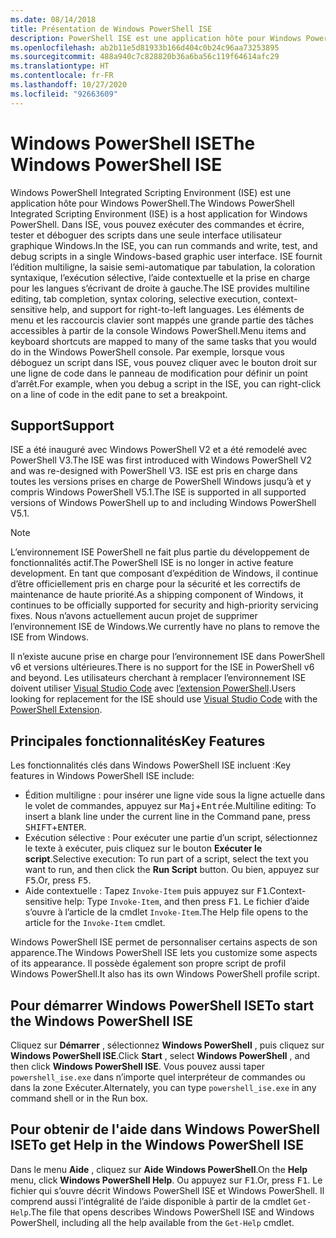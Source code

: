 ```yaml
---
ms.date: 08/14/2018
title: Présentation de Windows PowerShell ISE
description: PowerShell ISE est une application hôte pour Windows PowerShell qui vous permet d’exécuter des commandes et d’écrire, tester et déboguer des scripts dans une seule interface utilisateur graphique Windows.
ms.openlocfilehash: ab2b11e5d81933b166d404c0b24c96aa73253895
ms.sourcegitcommit: 488a940c7c828820b36a6ba56c119f64614afc29
ms.translationtype: HT
ms.contentlocale: fr-FR
ms.lasthandoff: 10/27/2020
ms.locfileid: "92663609"
---
```

# <a name="the-windows-powershell-ise"></a><span data-ttu-id="9cf0a-103">Windows PowerShell ISE</span><span class="sxs-lookup"><span data-stu-id="9cf0a-103">The Windows PowerShell ISE</span></span>

<span data-ttu-id="9cf0a-104">Windows PowerShell Integrated Scripting Environment (ISE) est une application hôte pour Windows PowerShell.</span><span class="sxs-lookup"><span data-stu-id="9cf0a-104">The Windows PowerShell Integrated Scripting Environment (ISE) is a host application for Windows PowerShell.</span></span> <span data-ttu-id="9cf0a-105">Dans ISE, vous pouvez exécuter des commandes et écrire, tester et déboguer des scripts dans une seule interface utilisateur graphique Windows.</span><span class="sxs-lookup"><span data-stu-id="9cf0a-105">In the ISE, you can run commands and write, test, and debug scripts in a single Windows-based graphic user interface.</span></span> <span data-ttu-id="9cf0a-106">ISE fournit l’édition multiligne, la saisie semi-automatique par tabulation, la coloration syntaxique, l’exécution sélective, l’aide contextuelle et la prise en charge pour les langues s’écrivant de droite à gauche.</span><span class="sxs-lookup"><span data-stu-id="9cf0a-106">The ISE provides multiline editing, tab completion, syntax coloring, selective execution, context-sensitive help, and support for right-to-left languages.</span></span> <span data-ttu-id="9cf0a-107">Les éléments de menu et les raccourcis clavier sont mappés une grande partie des tâches accessibles à partir de la console Windows PowerShell.</span><span class="sxs-lookup"><span data-stu-id="9cf0a-107">Menu items and keyboard shortcuts are mapped to many of the same tasks that you would do in the Windows PowerShell console.</span></span> <span data-ttu-id="9cf0a-108">Par exemple, lorsque vous déboguez un script dans ISE, vous pouvez cliquer avec le bouton droit sur une ligne de code dans le panneau de modification pour définir un point d’arrêt.</span><span class="sxs-lookup"><span data-stu-id="9cf0a-108">For example, when you debug a script in the ISE, you can right-click on a line of code in the edit pane to set a breakpoint.</span></span>

## <a name="support"></a><span data-ttu-id="9cf0a-109">Support</span><span class="sxs-lookup"><span data-stu-id="9cf0a-109">Support</span></span>

<span data-ttu-id="9cf0a-110">ISE a été inauguré avec Windows PowerShell V2 et a été remodelé avec PowerShell V3.</span><span class="sxs-lookup"><span data-stu-id="9cf0a-110">The ISE was first introduced with Windows PowerShell V2 and was re-designed with PowerShell V3.</span></span> <span data-ttu-id="9cf0a-111">ISE est pris en charge dans toutes les versions prises en charge de PowerShell Windows jusqu’à et y compris Windows PowerShell V5.1.</span><span class="sxs-lookup"><span data-stu-id="9cf0a-111">The ISE is supported in all supported versions of Windows PowerShell up to and including Windows PowerShell V5.1.</span></span>

> [!NOTE]
> <span data-ttu-id="9cf0a-112">L’environnement ISE PowerShell ne fait plus partie du développement de fonctionnalités actif.</span><span class="sxs-lookup"><span data-stu-id="9cf0a-112">The PowerShell ISE is no longer in active feature development.</span></span> <span data-ttu-id="9cf0a-113">En tant que composant d’expédition de Windows, il continue d’être officiellement pris en charge pour la sécurité et les correctifs de maintenance de haute priorité.</span><span class="sxs-lookup"><span data-stu-id="9cf0a-113">As a shipping component of Windows, it continues to be officially supported for security and high-priority servicing fixes.</span></span>
> <span data-ttu-id="9cf0a-114">Nous n’avons actuellement aucun projet de supprimer l’environnement ISE de Windows.</span><span class="sxs-lookup"><span data-stu-id="9cf0a-114">We currently have no plans to remove the ISE from Windows.</span></span>
>
> <span data-ttu-id="9cf0a-115">Il n’existe aucune prise en charge pour l’environnement ISE dans PowerShell v6 et versions ultérieures.</span><span class="sxs-lookup"><span data-stu-id="9cf0a-115">There is no support for the ISE in PowerShell v6 and beyond.</span></span> <span data-ttu-id="9cf0a-116">Les utilisateurs cherchant à remplacer l’environnement ISE doivent utiliser [Visual Studio Code](https://code.visualstudio.com/) avec [l’extension PowerShell](https://marketplace.visualstudio.com/items?itemName=ms-vscode.PowerShell).</span><span class="sxs-lookup"><span data-stu-id="9cf0a-116">Users looking for replacement for the ISE should use [Visual Studio Code](https://code.visualstudio.com/) with the [PowerShell Extension](https://marketplace.visualstudio.com/items?itemName=ms-vscode.PowerShell).</span></span>

## <a name="key-features"></a><span data-ttu-id="9cf0a-117">Principales fonctionnalités</span><span class="sxs-lookup"><span data-stu-id="9cf0a-117">Key Features</span></span>

<span data-ttu-id="9cf0a-118">Les fonctionnalités clés dans Windows PowerShell ISE incluent :</span><span class="sxs-lookup"><span data-stu-id="9cf0a-118">Key features in Windows PowerShell ISE include:</span></span>

- <span data-ttu-id="9cf0a-119">Édition multiligne : pour insérer une ligne vide sous la ligne actuelle dans le volet de commandes, appuyez sur <kbd>Maj</kbd>+<kbd>Entrée</kbd>.</span><span class="sxs-lookup"><span data-stu-id="9cf0a-119">Multiline editing: To insert a blank line under the current line in the Command pane, press <kbd>SHIFT</kbd>+<kbd>ENTER</kbd>.</span></span>
- <span data-ttu-id="9cf0a-120">Exécution sélective : Pour exécuter une partie d’un script, sélectionnez le texte à exécuter, puis cliquez sur le bouton **Exécuter le script**.</span><span class="sxs-lookup"><span data-stu-id="9cf0a-120">Selective execution: To run part of a script, select the text you want to run, and then click the **Run Script** button.</span></span> <span data-ttu-id="9cf0a-121">Ou bien, appuyez sur <kbd>F5</kbd>.</span><span class="sxs-lookup"><span data-stu-id="9cf0a-121">Or, press <kbd>F5</kbd>.</span></span>
- <span data-ttu-id="9cf0a-122">Aide contextuelle : Tapez `Invoke-Item` puis appuyez sur <kbd>F1</kbd>.</span><span class="sxs-lookup"><span data-stu-id="9cf0a-122">Context-sensitive help: Type `Invoke-Item`, and then press <kbd>F1</kbd>.</span></span> <span data-ttu-id="9cf0a-123">Le fichier d’aide s’ouvre à l’article de la cmdlet `Invoke-Item`.</span><span class="sxs-lookup"><span data-stu-id="9cf0a-123">The Help file opens to the article for the `Invoke-Item` cmdlet.</span></span>

<span data-ttu-id="9cf0a-124">Windows PowerShell ISE permet de personnaliser certains aspects de son apparence.</span><span class="sxs-lookup"><span data-stu-id="9cf0a-124">The Windows PowerShell ISE lets you customize some aspects of its appearance.</span></span> <span data-ttu-id="9cf0a-125">Il possède également son propre script de profil Windows PowerShell.</span><span class="sxs-lookup"><span data-stu-id="9cf0a-125">It also has its own Windows PowerShell profile script.</span></span>

## <a name="to-start-the-windows-powershell-ise"></a><span data-ttu-id="9cf0a-126">Pour démarrer Windows PowerShell ISE</span><span class="sxs-lookup"><span data-stu-id="9cf0a-126">To start the Windows PowerShell ISE</span></span>

<span data-ttu-id="9cf0a-127">Cliquez sur **Démarrer** , sélectionnez **Windows PowerShell** , puis cliquez sur **Windows PowerShell ISE**.</span><span class="sxs-lookup"><span data-stu-id="9cf0a-127">Click **Start** , select **Windows PowerShell** , and then click **Windows PowerShell ISE**.</span></span>
<span data-ttu-id="9cf0a-128">Vous pouvez aussi taper `powershell_ise.exe` dans n’importe quel interpréteur de commandes ou dans la zone Exécuter.</span><span class="sxs-lookup"><span data-stu-id="9cf0a-128">Alternately, you can type `powershell_ise.exe` in any command shell or in the Run box.</span></span>

## <a name="to-get-help-in-the-windows-powershell-ise"></a><span data-ttu-id="9cf0a-129">Pour obtenir de l'aide dans Windows PowerShell ISE</span><span class="sxs-lookup"><span data-stu-id="9cf0a-129">To get Help in the Windows PowerShell ISE</span></span>

<span data-ttu-id="9cf0a-130">Dans le menu **Aide** , cliquez sur **Aide Windows PowerShell**.</span><span class="sxs-lookup"><span data-stu-id="9cf0a-130">On the **Help** menu, click **Windows PowerShell Help**.</span></span> <span data-ttu-id="9cf0a-131">Ou appuyez sur <kbd>F1</kbd>.</span><span class="sxs-lookup"><span data-stu-id="9cf0a-131">Or, press <kbd>F1</kbd>.</span></span> <span data-ttu-id="9cf0a-132">Le fichier qui s’ouvre décrit Windows PowerShell ISE et Windows PowerShell. Il comprend aussi l’intégralité de l’aide disponible à partir de la cmdlet `Get-Help`.</span><span class="sxs-lookup"><span data-stu-id="9cf0a-132">The file that opens describes Windows PowerShell ISE and Windows PowerShell, including all the help available from the `Get-Help` cmdlet.</span></span>
